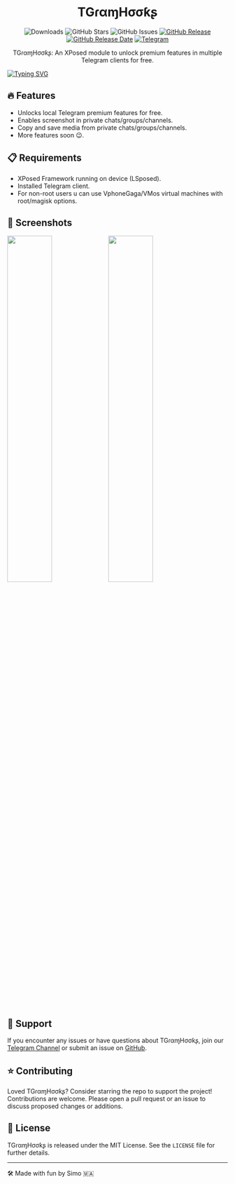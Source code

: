 <div align="center">
  


# TGɾαɱHσσƙʂ

![Downloads](https://img.shields.io/github/downloads/Xposed-Modules-Repo/com.simo.tgramhooks.HookInit/total)
![GitHub Stars](https://img.shields.io/github/stars/Xposed-Modules-Repo/com.simo.tgramhooks.HookInit)
![GitHub Issues](https://img.shields.io/github/issues/Xposed-Modules-Repo/com.simo.tgramhooks.HookInit)
[![GitHub Release](https://img.shields.io/github/v/release/Xposed-Modules-Repo/com.simo.tgramhooks.HookInit)](https://github.com/Xposed-Modules-Repo/com.simo.tgramhooks.HookInit/releases)
[![GitHub Release Date](https://img.shields.io/github/release-date/Xposed-Modules-Repo/com.simo.tgramhooks.HookInit)](https://github.com/Xposed-Modules-Repo/com.simo.tgramhooks/releases)
[![Telegram](https://img.shields.io/badge/Telegram-Channel-blue.svg?logo=telegram)](https://t.me/TGramHooks)

TGɾαɱHσσƙʂ: An XPosed module to unlock premium features in multiple Telegram clients for free.

</div>

[![Typing SVG](https://readme-typing-svg.herokuapp.com?font=Rowdies&size=30&duration=6000&pause=2000&color=F7F7F7&center=true&vCenter=true&random=true&width=435&lines=%F0%9F%87%B5%F0%9F%87%B8+FREE+PALESTINE+%E2%9D%A4%EF%B8%8F)](https://git.io/typing-svg)

</div>

## 🔥 Features

- Unlocks local Telegram premium features for free.
- Enables screenshot in private chats/groups/channels.
- Copy and save media from private chats/groups/channels.
- More features soon 😉.

## 📋 Requirements

- XPosed Framework running on device (LSposed).
- Installed Telegram client.
- For non-root users u can use VphoneGaga/VMos virtual machines with root/magisk options.

## 📱 Screenshots
<p float="left">
  <img src="https://github.com/Xposed-Modules-Repo/com.simo.tgramhooks/assets/64781822/56f953b9-33d6-426f-9b1b-997e7f63cd93" width="45%" />
  <img src="https://github.com/Xposed-Modules-Repo/com.simo.tgramhooks/assets/64781822/09fd5ced-3de9-42b9-9895-47e79856cfaa" width="45%" /> 
</p>

## 💬 Support

If you encounter any issues or have questions about TGɾαɱHσσƙʂ, join our [Telegram Channel](https://t.me/TGramHooks) or submit an issue on [GitHub](https://github.com/Xposed-Modules-Repo/com.simo.tgramhooks.HookInit/issues).

## ⭐ Contributing

Loved TGɾαɱHσσƙʂ? Consider starring the repo to support the project! Contributions are welcome. Please open a pull request or an issue to discuss proposed changes or additions.

## 📝 License

TGɾαɱHσσƙʂ is released under the MIT License. See the `LICENSE` file for further details.

---

🛠️ Made with fun by Simo 🇲🇦

